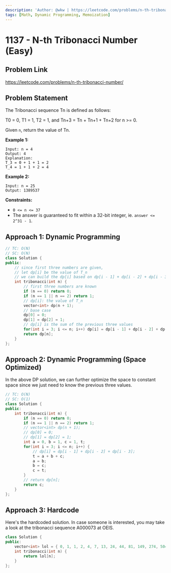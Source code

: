 ```yaml
---
description: 'Author: @wkw | https://leetcode.com/problems/n-th-tribonacci-number/'
tags: [Math, Dynamic Programming, Memoization]
---
```


# 1137 - N-th Tribonacci Number (Easy)

## Problem Link

https://leetcode.com/problems/n-th-tribonacci-number/

## Problem Statement

The Tribonacci sequence Tn is defined as follows:

T0 = 0, T1 = 1, T2 = 1, and Tn+3 = Tn + Tn+1 + Tn+2 for n >= 0.

Given `n`, return the value of Tn.

**Example 1:**

```
Input: n = 4
Output: 4
Explanation:
T_3 = 0 + 1 + 1 = 2
T_4 = 1 + 1 + 2 = 4
```

**Example 2:**

```
Input: n = 25
Output: 1389537
```

**Constraints:**

- `0 <= n <= 37`
- The answer is guaranteed to fit within a 32-bit integer, ie. `answer <= 2^31 - 1`.

## Approach 1: Dynamic Programming

<Tabs>
<TabItem value="cpp" label="C++">
<SolutionAuthor name="@wkw"/>

```cpp
// TC: O(N)
// SC: O(N)
class Solution {
public:
    // since first three numbers are given,
    // let dp[i] be the value of T_n
    // we can build the dp[i] based on dp[i - 1] + dp[i - 2] + dp[i - 3]
    int tribonacci(int n) {
        // first three numbers are known
        if (n == 0) return 0;
        if (n == 1 || n == 2) return 1;
        // dp[i]: the value of T_n
        vector<int> dp(n + 1);
        // base case
        dp[0] = 0;
        dp[1] = dp[2] = 1;
        // dp[i] is the sum of the previous three values
        for(int i = 3; i <= n; i++) dp[i] = dp[i - 1] + dp[i - 2] + dp[i - 3];
        return dp[n];
    }
};
```

</TabItem>
</Tabs>

## Approach 2: Dynamic Programming (Space Optimized)

In the above DP solution, we can further optimize the space to constant space since we just need to know the previous three values.

<Tabs>
<TabItem value="cpp" label="C++">
<SolutionAuthor name="@wkw"/>

```cpp
// TC: O(N)
// SC: O(1)
class Solution {
public:
    int tribonacci(int n) {
        if (n == 0) return 0;
        if (n == 1 || n == 2) return 1;
        // vector<int> dp(n + 1);
        // dp[0] = 0;
        // dp[1] = dp[2] = 1;
        int a = 0, b = 1, c = 1, t;
        for(int i = 3; i <= n; i++) {
            // dp[i] = dp[i - 1] + dp[i - 2] + dp[i - 3];
            t = a + b + c;
            a = b;
            b = c;
            c = t;
        }
        // return dp[n];
        return c;
    }
};
```

</TabItem>
</Tabs>

## Approach 3: Hardcode

Here's the hardcoded solution. In case someone is interested, you may take a look at the tribonacci sequence A000073 at OEIS.

<Tabs>
<TabItem value="cpp" label="C++">
<SolutionAuthor name="@wkw"/>

```cpp
class Solution {
public:
    vector<int> lol = { 0, 1, 1, 2, 4, 7, 13, 24, 44, 81, 149, 274, 504, 927, 1705, 3136, 5768, 10609, 19513, 35890, 66012, 121415, 223317, 410744, 755476, 1389537, 2555757, 4700770, 8646064, 15902591, 29249425, 53798080, 98950096, 181997601, 334745777, 615693474, 1132436852, 2082876103 };
    int tribonacci(int n) {
        return lol[n];
    }
};
```

</TabItem>
</Tabs>
